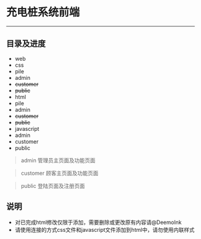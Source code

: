 # 充电桩系统前端

---

## 目录及进度

* web
 * css
  * pile
  * admin
  * ~~customer~~
  * ~~public~~
 * html
  * pile
  * admin
  * ~~customer~~
  * ~~public~~
 * javascript
  * admin
  * customer
  * public

 > admin    管理员主页面及功能页面
 
 > customer 顾客主页面及功能页面
 
 > public   登陆页面及注册页面
 
## 说明

* 对已完成html修改仅限于添加，需要删除或更改原有内容请@DeemoInk
* 请使用连接的方式css文件和javascript文件添加到html中，请勿使用内联样式

